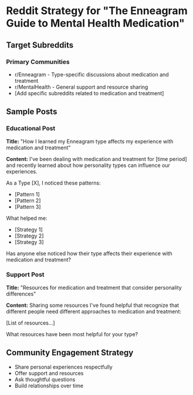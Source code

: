 # Reddit Strategy for "The Enneagram Guide to Mental Health Medication"

## Target Subreddits

### Primary Communities
- r/Enneagram - Type-specific discussions about medication and treatment
- r/MentalHealth - General support and resource sharing
- [Add specific subreddits related to medication and treatment]

## Sample Posts

### Educational Post
**Title:** "How I learned my Enneagram type affects my experience with medication and treatment"

**Content:**
I've been dealing with medication and treatment for [time period] and recently learned about how personality types can influence our experiences.

As a Type [X], I noticed these patterns:
- [Pattern 1]
- [Pattern 2]  
- [Pattern 3]

What helped me:
- [Strategy 1]
- [Strategy 2]
- [Strategy 3]

Has anyone else noticed how their type affects their experience with medication and treatment?

### Support Post
**Title:** "Resources for medication and treatment that consider personality differences"

**Content:**
Sharing some resources I've found helpful that recognize that different people need different approaches to medication and treatment:

[List of resources...]

What resources have been most helpful for your type?

## Community Engagement Strategy
- Share personal experiences respectfully
- Offer support and resources
- Ask thoughtful questions
- Build relationships over time
